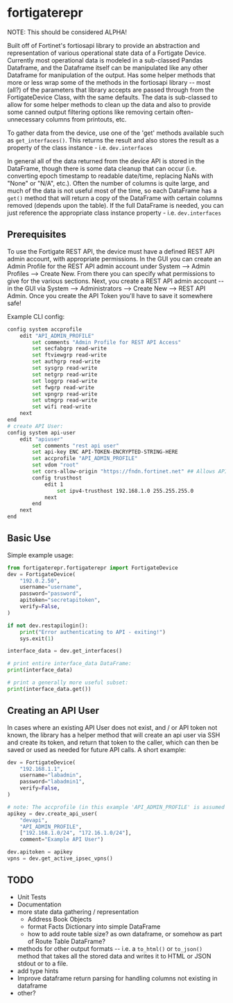 # fortigaterepr

NOTE:  This should be considered ALPHA!

Built off of Fortinet's fortiosapi library to provide an abstraction and representation of various operational state data of a Fortigate Device.  Currently most operational data is modeled in a sub-classed Pandas Dataframe, and the Dataframe itself can be manipulated like any other Dataframe for manipulation of the output.  Has some helper methods that more or less wrap some of the methods in the fortiosapi library -- most (all?) of the parameters that library accepts are passed through from the FortigateDevice Class, with the same defaults.  The data is sub-classed to allow for some helper methods to clean up the data and also to provide some canned output filtering options like removing certain often-unnecessary columns from printouts, etc.

To gather data from the device, use one of the 'get' methods available such as `get_interfaces()`.  This returns the result and also stores the result as a property of the class instance - i.e. `dev.interfaces`

In general all of the data returned from the device API is stored in the DataFrame, though there is some data cleanup that can occur (i.e. converting epoch timestamp to readable date/time, replacing NaNs with "None" or "N/A", etc.).  Often the number of columns is quite large, and much of the data is not useful most of the time, so each DataFrame has a `get()` method that will return a copy of the DataFrame with certain columns removed (depends upon the table).  If the full DataFrame is needed, you can just reference the appropriate class instance property - i.e. `dev.interfaces`

## Prerequisites

To use the Fortigate REST API, the device must have a defined REST API admin account, with appropriate permissions.  In the GUI you can create an Admin Profile for the REST API admin account under System --> Admin Profiles --> Create New.  From there you can specify what permissions to give for the various sections.  Next, you create a REST API admin account -- in the GUI via System --> Administrators --> Create New --> REST API Admin.  Once you create the API Token you'll have to save it somewhere safe!

Example CLI config:

```bash
config system accprofile
    edit "API_ADMIN_PROFILE"
        set comments "Admin Profile for REST API Access"
        set secfabgrp read-write
        set ftviewgrp read-write
        set authgrp read-write
        set sysgrp read-write
        set netgrp read-write
        set loggrp read-write
        set fwgrp read-write
        set vpngrp read-write
        set utmgrp read-write
        set wifi read-write
    next
end
# create API User:
config system api-user
    edit "apiuser"
        set comments "rest api user"
        set api-key ENC API-TOKEN-ENCRYPTED-STRING-HERE
        set accprofile "API_ADMIN_PROFILE"
        set vdom "root"
        set cors-allow-origin "https://fndn.fortinet.net" ## Allows API exploration with FNDN
        config trusthost
            edit 1
                set ipv4-trusthost 192.168.1.0 255.255.255.0
            next
        end
    next
end
```

## Basic Use

Simple example usage:

```python
from fortigaterepr.fortigaterepr import FortigateDevice
dev = FortigateDevice(
    "192.0.2.50",
    username="username",
    password="password",
    apitoken="secretapitoken",
    verify=False,
)

if not dev.restapilogin():
    print("Error authenticating to API - exiting!")
    sys.exit(1)

interface_data = dev.get_interfaces()

# print entire interface_data DataFrame:
print(interface_data)

# print a generally more useful subset:
print(interface_data.get())
```

## Creating an API User

In cases where an existing API User does not exist, and / or API token not known, the library has a helper method that will create an api user via SSH and create its token, and return that token to the caller, which can then be saved or used as needed for future API calls.  A short example:

```python
dev = FortigateDevice(
    "192.168.1.1",
    username="labadmin",
    password="labadmin1",
    verify=False,
)

# note: The accprofile (in this example 'API_ADMIN_PROFILE' is assumed to already have been created with appropriate permissions)
apikey = dev.create_api_user(
    "devapi",
    "API_ADMIN_PROFILE",
    ["192.168.1.0/24", "172.16.1.0/24"],
    comment="Example API User")

dev.apitoken = apikey
vpns = dev.get_active_ipsec_vpns()
```

## TODO

* Unit Tests
* Documentation
* more state data gathering / representation
  * Address Book Objects
  * format Facts Dictionary into simple DataFrame
  * how to add route table size?  as own dataframe, or somehow as part of Route Table DataFrame?
* methods for other output formats -- i.e. a `to_html()` or `to_json()` method that takes all the stored data and writes it to HTML or JSON stdout or to a file.
* add type hints
* Improve dataframe return parsing for handling columns not existing in dataframe
* other?
